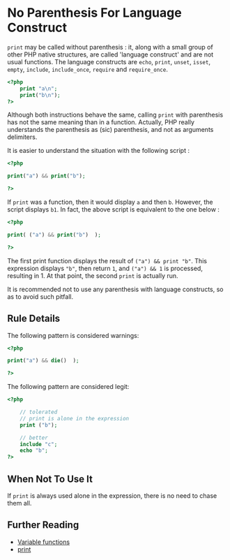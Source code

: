 <!-- PHP Manual -->
# No Parenthesis For Language Construct

`print` may be called without parenthesis : it, along with a small group of other PHP native structures, are called 'language construct' and are not usual functions. The language constructs are `echo`, `print`, `unset`, `isset`, `empty`, `include`, `include_once`, `require` and `require_once`.


```php
<?php
	print "a\n";
	print("b\n");
?>
```

Although both instructions behave the same, calling `print` with parenthesis has not the same meaning than in a function. Actually, PHP really understands the parenthesis as (sic) parenthesis, and not as arguments delimiters. 

It is easier to understand the situation with the following script : 

```php
<?php

print("a") && print("b");

?>
```

If `print` was a function, then it would display `a` and then `b`. However, the script displays `b1`. In fact, the above script is equivalent to the one below : 

```php
<?php

print( ("a") && print("b")  );

?>
```

The first print function displays the result of `("a") && print "b"`. This expression displays `"b"`, then return `1`, and  `("a") && 1` is processed, resulting in 1. At that point, the second `print` is actually run. 

It is recommended not to use any parenthesis with language constructs, so as to avoid such pitfall.

## Rule Details

The following pattern is considered warnings:

```php
<?php

print("a") && die()  );

?>
```

The following pattern are considered legit:

```php
<?php

	// tolerated
	// print is alone in the expression
	print ("b");

	// better
	include "c";
	echo "b";
?>
```
<!--
### Options
-->

## When Not To Use It

If `print` is always used alone in the expression, there is no need to chase them all. 

## Further Reading 

* [Variable functions](http://php.net/manual/en/functions.variable-functions.php)
* [print](http://php.net/print)